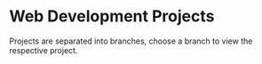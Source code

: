 # Web Development Projects
Projects are separated into branches, choose a branch to view the respective project.
